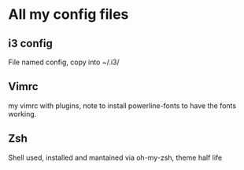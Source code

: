 # All my config files
## i3 config
File named config, copy into ~/.i3/

## Vimrc
my vimrc with plugins, note to install powerline-fonts to have the fonts working.

## Zsh
Shell used, installed and mantained via oh-my-zsh, theme half life

